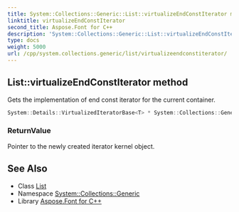 ```yaml
---
title: System::Collections::Generic::List::virtualizeEndConstIterator method
linktitle: virtualizeEndConstIterator
second_title: Aspose.Font for C++
description: 'System::Collections::Generic::List::virtualizeEndConstIterator method. Gets the implementation of end const iterator for the current container in C++.'
type: docs
weight: 5000
url: /cpp/system.collections.generic/list/virtualizeendconstiterator/
---
```

## List::virtualizeEndConstIterator method


Gets the implementation of end const iterator for the current container.

```cpp
System::Details::VirtualizedIteratorBase<T> * System::Collections::Generic::List<T>::virtualizeEndConstIterator() const override
```


### ReturnValue

Pointer to the newly created iterator kernel object.

## See Also

* Class [List](../)
* Namespace [System::Collections::Generic](../../)
* Library [Aspose.Font for C++](../../../)
